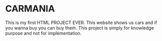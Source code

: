 # CARMANIA
This is my first HTML PROJECT EVER. This website shows us cars and if you wanna buy you can buy them. This project is simply for knowledge purpose and not for implementation.
